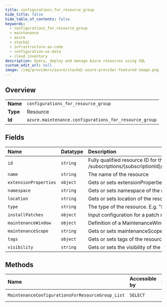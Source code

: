 ```yaml
---
title: configurations_for_resource_group
hide_title: false
hide_table_of_contents: false
keywords:
  - configurations_for_resource_group
  - maintenance
  - azure    
  - stackql
  - infrastructure-as-code
  - configuration-as-data
  - cloud inventory
description: Query, deploy and manage Azure resources using SQL
custom_edit_url: null
image: /img/providers/azure/stackql-azure-provider-featured-image.png
---
```

  
    

## Overview
<table><tbody>
<tr><td><b>Name</b></td><td><code>configurations_for_resource_group</code></td></tr>
<tr><td><b>Type</b></td><td>Resource</td></tr>
<tr><td><b>Id</b></td><td><code>azure.maintenance.configurations_for_resource_group</code></td></tr>
</tbody></table>

## Fields
| Name | Datatype | Description |
|:-----|:---------|:------------|
| `id` | `string` | Fully qualified resource ID for the resource. Ex - /subscriptions/{subscriptionId}/resourceGroups/{resourceGroupName}/providers/{resourceProviderNamespace}/{resourceType}/{resourceName} |
| `name` | `string` | The name of the resource |
| `extensionProperties` | `object` | Gets or sets extensionProperties of the maintenanceConfiguration |
| `namespace` | `string` | Gets or sets namespace of the resource |
| `location` | `string` | Gets or sets location of the resource |
| `type` | `string` | The type of the resource. E.g. "Microsoft.Compute/virtualMachines" or "Microsoft.Storage/storageAccounts" |
| `installPatches` | `object` | Input configuration for a patch run |
| `maintenanceWindow` | `object` | Definition of a MaintenanceWindow |
| `maintenanceScope` | `string` | Gets or sets maintenanceScope of the configuration |
| `tags` | `object` | Gets or sets tags of the resource |
| `visibility` | `string` | Gets or sets the visibility of the configuration. The default value is 'Custom' |
## Methods
| Name | Accessible by | Required Params |
|:-----|:--------------|:----------------|
| `MaintenanceConfigurationsForResourceGroup_List` | `SELECT` | `resourceGroupName, subscriptionId` |
